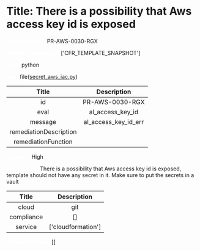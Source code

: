 



# Title: There is a possibility that Aws access key id is exposed


***<font color="white">Master Test Id:</font>*** PR-AWS-0030-RGX

***<font color="white">Master Snapshot Id:</font>*** ['CFR_TEMPLATE_SNAPSHOT']

***<font color="white">type:</font>*** python

***<font color="white">rule:</font>*** file([secret_aws_iac.py])  
  
  
  
  

|Title|Description|
| :---: | :---: |
|id|PR-AWS-0030-RGX|
|eval|al_access_key_id|
|message|al_access_key_id_err|
|remediationDescription||
|remediationFunction||


***<font color="white">Severity:</font>*** High

***<font color="white">Description:</font>*** There is a possibility that Aws access key id is exposed, template should not have any secret in it. Make sure to put the secrets in a vault  
  
  

|Title|Description|
| :---: | :---: |
|cloud|git|
|compliance|[]|
|service|['cloudformation']|


***<font color="white">Resource Types:</font>*** []


[secret_aws_iac.py]: https://github.com/prancer-io/prancer-compliance-test/tree/master/aws/iac/secret_aws_iac.py
